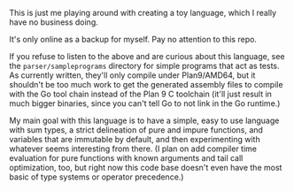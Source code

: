 This is just me playing around with creating a toy language, which I
really have no business doing.

It's only online as a backup for myself.  Pay no attention to this
repo.

If you refuse to listen to the above and are curious about this
language, see the `parser/sampleprograms` directory for simple
programs that act as tests.  As currently written, they'll only
compile under Plan9/AMD64, but it shouldn't be too much work to get
the generated assembly files to compile with the Go tool chain instead
of the Plan 9 C toolchain (it'll just result in much bigger binaries,
since you can't tell Go to not link in the Go runtime.)

My main goal with this language is to have a simple, easy to use
language with sum types, a strict delineation of pure and impure
functions, and variables that are immutable by default, and then
experimenting with whatever seems interesting from there.  (I plan on
add compiler time evaluation for pure functions with known arguments
and tail call optimization, too, but right now this code base doesn't
even have the most basic of type systems or operator precedence.)


